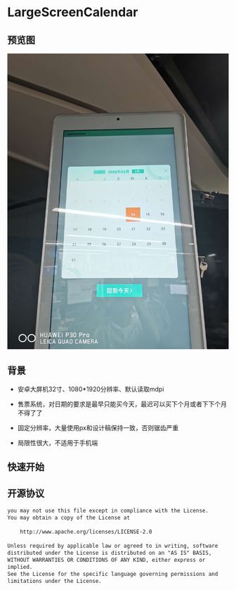 # LargeScreenCalendar
## 预览图
![预览图](https://github.com/YuxiangZhu/LargeScreenCalendar/blob/master/images/preview.jpg "日历预览")
## 背景
* 安卓大屏机32寸、1080*1920分辨率、默认读取mdpi
- 售票系统，对日期的要求是最早只能买今天，最迟可以买下个月或者下下个月不得了了
* 固定分辨率，大量使用px和设计稿保持一致，否则锯齿严重
- 局限性很大，不适用于手机端

## 快速开始
## 开源协议
``` Licensed under the Apache License, Version 2.0 (the "License");
you may not use this file except in compliance with the License.
You may obtain a copy of the License at

	http://www.apache.org/licenses/LICENSE-2.0

Unless required by applicable law or agreed to in writing, software
distributed under the License is distributed on an "AS IS" BASIS,
WITHOUT WARRANTIES OR CONDITIONS OF ANY KIND, either express or implied.
See the License for the specific language governing permissions and
limitations under the License.
